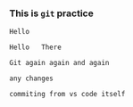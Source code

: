 ### This is `git` practice

`Hello`

`Hello  
There `

`Git again again and again`


`any changes`

`commiting from vs code itself`